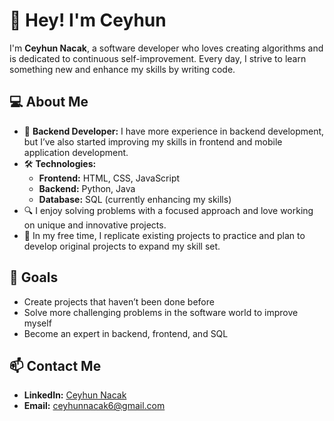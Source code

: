 # 👋 Hey! I'm Ceyhun  

I'm **Ceyhun Nacak**, a software developer who loves creating algorithms and is dedicated to continuous self-improvement. Every day, I strive to learn something new and enhance my skills by writing code.  

## 💻 About Me  

- 🌟 **Backend Developer:** I have more experience in backend development, but I’ve also started improving my skills in frontend and mobile application development.  
- 🛠️ **Technologies:**  
  - **Frontend:** HTML, CSS, JavaScript  
  - **Backend:** Python, Java  
  - **Database:** SQL (currently enhancing my skills)  
- 🔍 I enjoy solving problems with a focused approach and love working on unique and innovative projects.  
- 🎯 In my free time, I replicate existing projects to practice and plan to develop original projects to expand my skill set.  

## 🚀 Goals  

- Create projects that haven’t been done before  
- Solve more challenging problems in the software world to improve myself  
- Become an expert in backend, frontend, and SQL  

## 📫 Contact Me  

- **LinkedIn:** [Ceyhun Nacak](https://linkedin.com/in/ceyhunnacak)  
- **Email:** ceyhunnacak6@gmail.com  